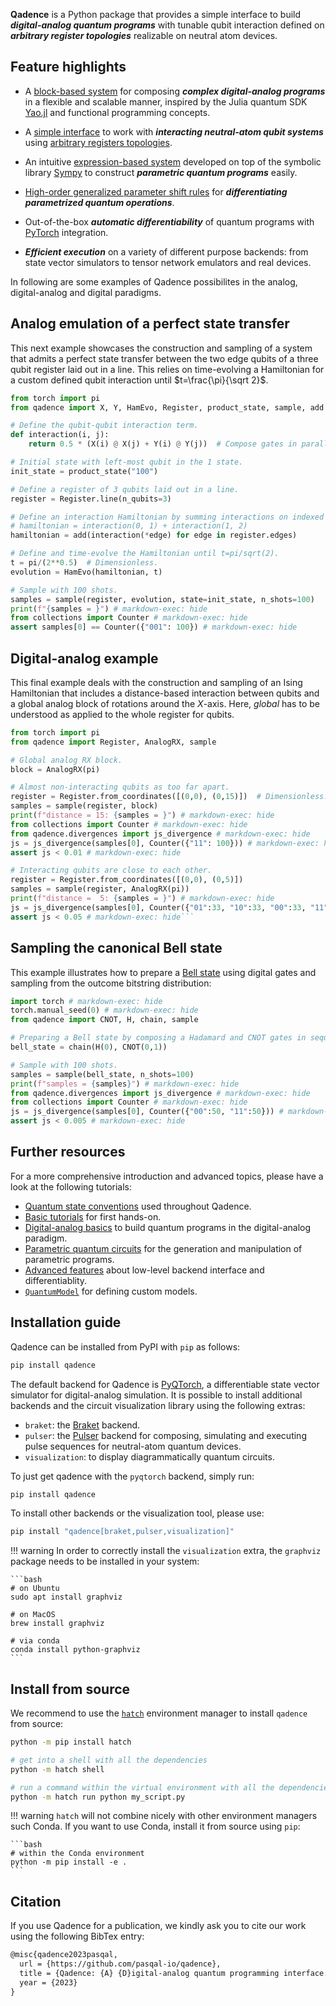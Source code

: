 **Qadence** is a Python package that provides a simple interface to build _**digital-analog quantum
programs**_ with tunable qubit interaction defined on _**arbitrary register topologies**_
realizable on neutral atom devices.

## Feature highlights

* A [block-based system](tutorials/getting_started.md) for composing _**complex digital-analog
  programs**_ in a flexible and scalable manner, inspired by the Julia quantum SDK
  [Yao.jl](https://github.com/QuantumBFS/Yao.jl) and functional programming concepts.

* A [simple interface](digital_analog_qc/analog-basics.md) to work with _**interacting neutral-atom qubit systems**_
  using [arbitrary registers topologies](tutorials/register.md).

* An intuitive [expression-based system](tutorials/parameters.md) developed on top of the symbolic library [Sympy](https://www.sympy.org/en/index.html) to construct _**parametric quantum programs**_ easily.

* [High-order generalized parameter shift rules](advanced_tutorials/differentiability.md) for _**differentiating parametrized quantum operations**_.

* Out-of-the-box _**automatic differentiability**_ of quantum programs with [PyTorch](https://pytorch.org/) integration.

* _**Efficient execution**_ on a variety of different purpose backends: from state vector simulators to tensor network emulators and real devices.

In following are some examples of Qadence possibilites in the analog, digital-analog and digital paradigms.

## Analog emulation of a perfect state transfer

This next example showcases the construction and sampling of a system that admits a perfect state transfer between the two edge qubits of a three qubit register laid out in a
line. This relies on time-evolving a Hamiltonian for a custom defined qubit interaction until $t=\frac{\pi}{\sqrt 2}$.

```python exec="on" source="material-block" result="json"
from torch import pi
from qadence import X, Y, HamEvo, Register, product_state, sample, add

# Define the qubit-qubit interaction term.
def interaction(i, j):
    return 0.5 * (X(i) @ X(j) + Y(i) @ Y(j))  # Compose gates in parallel and sum their contribution.

# Initial state with left-most qubit in the 1 state.
init_state = product_state("100")

# Define a register of 3 qubits laid out in a line.
register = Register.line(n_qubits=3)

# Define an interaction Hamiltonian by summing interactions on indexed qubits.
# hamiltonian = interaction(0, 1) + interaction(1, 2)
hamiltonian = add(interaction(*edge) for edge in register.edges)

# Define and time-evolve the Hamiltonian until t=pi/sqrt(2).
t = pi/(2**0.5)  # Dimensionless.
evolution = HamEvo(hamiltonian, t)

# Sample with 100 shots.
samples = sample(register, evolution, state=init_state, n_shots=100)
print(f"{samples = }") # markdown-exec: hide
from collections import Counter # markdown-exec: hide
assert samples[0] == Counter({"001": 100}) # markdown-exec: hide
```

## Digital-analog example

This final example deals with the construction and sampling of an Ising Hamiltonian that includes a distance-based interaction between qubits and a global analog block of rotations around the $X$-axis. Here, _global_ has to be understood as applied to the whole register for qubits.

```python exec="on" source="material-block" result="json"
from torch import pi
from qadence import Register, AnalogRX, sample

# Global analog RX block.
block = AnalogRX(pi)

# Almost non-interacting qubits as too far apart.
register = Register.from_coordinates([(0,0), (0,15)])  # Dimensionless.
samples = sample(register, block)
print(f"distance = 15: {samples = }") # markdown-exec: hide
from collections import Counter # markdown-exec: hide
from qadence.divergences import js_divergence # markdown-exec: hide
js = js_divergence(samples[0], Counter({"11": 100})) # markdown-exec: hide
assert js < 0.01 # markdown-exec: hide

# Interacting qubits are close to each other.
register = Register.from_coordinates([(0,0), (0,5)])
samples = sample(register, AnalogRX(pi))
print(f"distance =  5: {samples = }") # markdown-exec: hide
js = js_divergence(samples[0], Counter({"01":33, "10":33, "00":33, "11":1})) # markdown-exec: hide
assert js < 0.05 # markdown-exec: hide```
```

## Sampling the canonical Bell state

This example illustrates how to prepare a [Bell state](https://en.wikipedia.org/wiki/Bell_state) using digital gates and sampling from the outcome bitstring distribution:

```python exec="on" source="material-block" result="json"
import torch # markdown-exec: hide
torch.manual_seed(0) # markdown-exec: hide
from qadence import CNOT, H, chain, sample

# Preparing a Bell state by composing a Hadamard and CNOT gates in sequence.
bell_state = chain(H(0), CNOT(0,1))

# Sample with 100 shots.
samples = sample(bell_state, n_shots=100)
print(f"samples = {samples}") # markdown-exec: hide
from qadence.divergences import js_divergence # markdown-exec: hide
from collections import Counter # markdown-exec: hide
js = js_divergence(samples[0], Counter({"00":50, "11":50})) # markdown-exec: hide
assert js < 0.005 # markdown-exec: hide
```

## Further resources

For a more comprehensive introduction and advanced topics, please have a look at the following tutorials:

* [Quantum state conventions](tutorials/state_conventions.md) used throughout Qadence.
* [Basic tutorials](tutorials/getting_started.md) for first hands-on.
* [Digital-analog basics](digital_analog_qc/analog-basics.md) to build quantum programs in the digital-analog paradigm.
* [Parametric quantum circuits](tutorials/parameters.md) for the generation and manipulation of parametric programs.
* [Advanced features](advanced_tutorials/differentiability.md) about low-level backend interface and differentiablity.
* [`QuantumModel`](advanced_tutorials/custom-models.md) for defining custom models.

## Installation guide

Qadence can be installed from PyPI with `pip` as follows:

```bash
pip install qadence
```

The default backend for Qadence is [PyQTorch](https://github.com/pasqal-io/pyqtorch), a differentiable state vector simulator for digital-analog simulation. It is possible to install additional backends and the circuit visualization library using the following extras:

* `braket`: the [Braket](https://github.com/amazon-braket/amazon-braket-sdk-python) backend.
* `pulser`: the [Pulser](https://github.com/pasqal-io/Pulser) backend for composing, simulating and executing pulse sequences for neutral-atom quantum devices.
* `visualization`: to display diagrammatically quantum circuits.

To just get qadence with the `pyqtorch` backend, simply run:

```bash
pip install qadence
```

To install other backends or the visualization tool, please use:

```bash
pip install "qadence[braket,pulser,visualization]"
```

!!! warning
    In order to correctly install the `visualization` extra, the `graphviz` package needs to be installed
    in your system:

    ```bash
    # on Ubuntu
    sudo apt install graphviz

    # on MacOS
    brew install graphviz

    # via conda
    conda install python-graphviz
    ```

## Install from source

We recommend to use the [`hatch`](https://hatch.pypa.io/latest/) environment manager to install `qadence` from source:

```bash
python -m pip install hatch

# get into a shell with all the dependencies
python -m hatch shell

# run a command within the virtual environment with all the dependencies
python -m hatch run python my_script.py
```

!!! warning
    `hatch` will not combine nicely with other environment managers such Conda. If you want to use Conda,
    install it from source using `pip`:

    ```bash
    # within the Conda environment
    python -m pip install -e .
    ```

## Citation

If you use Qadence for a publication, we kindly ask you to cite our work using the following BibTex entry:

```latex
@misc{qadence2023pasqal,
  url = {https://github.com/pasqal-io/qadence},
  title = {Qadence: {A} {D}igital-analog quantum programming interface.},
  year = {2023}
}
```
